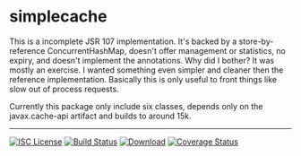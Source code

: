 # simplecache
This is a incomplete JSR 107 implementation. It's backed by a store-by-reference ConcurrentHashMap, doesn't offer 
management or statistics, no expiry, and doesn't implement the annotations. Why did I bother? It was mostly an exercise.
I wanted something even simpler and cleaner then the reference implementation.  Basically this is only useful to front 
things like slow out of process requests.

Currently this package only include six classes, depends only on the javax.cache-api artifact and builds to around 15k.

-----
[![ISC License](http://shields-nwillc.rhcloud.com/shield/tldrlegal?package=ISC)](http://shields-nwillc.rhcloud.com/homepage/tldrlegal?package=ISC)
[![Build Status](http://shields-nwillc.rhcloud.com/shield/travis-ci?path=nwillc&package=simplecache)](http://shields-nwillc.rhcloud.com/homepage/travis-ci?path=nwillc&package=simplecache)
[![Download](http://shields-nwillc.rhcloud.com/shield/jcenter?group=com.github.nwillc&package=simplecache)](http://shields-nwillc.rhcloud.com/homepage/jcenter?group=com.github.nwillc&package=simplecache&path=nwillc/maven/simplecache)
[![Coverage Status](http://shields-nwillc.rhcloud.com/shield/codecov?path=github/nwillc&package=simplecache)](http://shields-nwillc.rhcloud.com/homepage/codecov?path=github/nwillc&package=simplecache)






